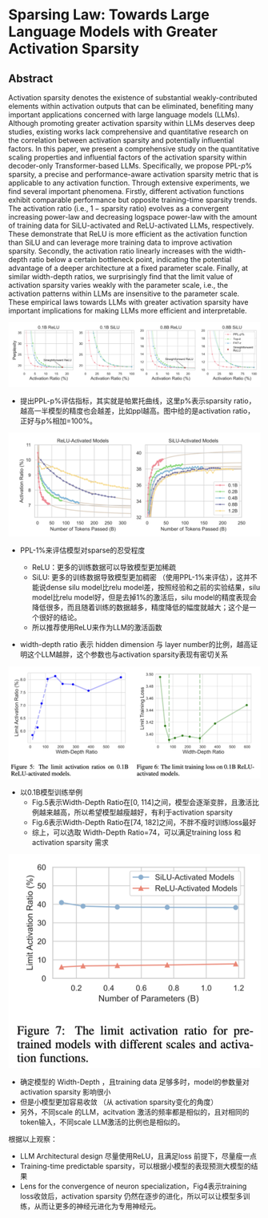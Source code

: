 # Sparsing Law: Towards Large Language Models with Greater Activation Sparsity

## Abstract

Activation sparsity denotes the existence of substantial weakly-contributed
elements within activation outputs that can be eliminated, benefiting many
important applications concerned with large language models (LLMs). Although
promoting greater activation sparsity within LLMs deserves deep studies,
existing works lack comprehensive and quantitative research on the correlation
between activation sparsity and potentially influential factors. In this paper,
we present a comprehensive study on the quantitative scaling properties and
influential factors of the activation sparsity within decoder-only
Transformer-based LLMs. Specifically, we propose PPL-$p\%$ sparsity, a precise
and performance-aware activation sparsity metric that is applicable to any
activation function. Through extensive experiments, we find several important
phenomena. Firstly, different activation functions exhibit comparable
performance but opposite training-time sparsity trends. The activation ratio
(i.e., $1-\mathrm{sparsity\ ratio}$) evolves as a convergent increasing
power-law and decreasing logspace power-law with the amount of training data
for SiLU-activated and ReLU-activated LLMs, respectively. These demonstrate
that ReLU is more efficient as the activation function than SiLU and can
leverage more training data to improve activation sparsity. Secondly, the
activation ratio linearly increases with the width-depth ratio below a certain
bottleneck point, indicating the potential advantage of a deeper architecture
at a fixed parameter scale. Finally, at similar width-depth ratios, we
surprisingly find that the limit value of activation sparsity varies weakly
with the parameter scale, i.e., the activation patterns within LLMs are
insensitive to the parameter scale. These empirical laws towards LLMs with
greater activation sparsity have important implications for making LLMs more
efficient and interpretable.


<p align="center">
<img src="fig3.png" width="600" title="blank">
</p>

- 提出PPL-p%评估指标，其实就是帕累托曲线，这里p%表示sparsity ratio，越高一半模型的精度也会越差，比如ppl越高。图中给的是activation ratio，正好与p%相加=100%。


<p align="center">
<img src="fig4.png" width="600" title="blank">
</p>

- PPL-1%来评估模型对sparse的忍受程度
  - ReLU：更多的训练数据可以导致模型更加稀疏
  - SiLU: 更多的训练数据导致模型更加稠密 （使用PPL-1%来评估），这并不能说dense silu model比relu model差，按照经验和之前的实验结果，silu model比relu model好，但是去掉1%的激活后，silu model的精度表现会降低很多，而且随着训练的数据越多，精度降低的幅度就越大；这个是一个很好的结论。
  - 所以推荐使用ReLU来作为LLM的激活函数

- width-depth ratio 表示 hidden dimension 与 layer number的比例，越高证明这个LLM越胖，这个参数也与activation sparsity表现有密切关系

<p align="center">
<img src="fig5.png" width="600" title="blank">
</p>

- 以0.1B模型训练举例
  - Fig.5表示Width-Depth Ratio在[0, 114]之间，模型会逐渐变胖，且激活比例越来越高，所以希望模型越瘦越好，有利于activation sparsity
  - Fig.6表示Width-Depth Ratio在[74, 182]之间，不胖不瘦时训练loss最好
  - 综上，可以选取 Width-Depth Ratio=74，可以满足training loss 和 activation sparsity 需求

<p align="center">
<img src="fig7.png" width="600" title="blank">
</p>

- 确定模型的 Width-Depth ，且training data 足够多时，model的参数量对 activation sparsity 影响很小
- 但是小模型更加容易收敛 （从 activation sparsity变化的角度）
- 另外，不同scale 的LLM，acitvation 激活的频率都是相似的，且对相同的token输入，不同scale LLM激活的比例也是相似的。

根据以上观察：
- LLM Architectural design 尽量使用ReLU，且满足loss 前提下，尽量瘦一点
- Training-time predictable sparsity，可以根据小模型的表现预测大模型的结果
- Lens for the convergence of neuron specialization，Fig4表示training loss收敛后，activation sparsity 仍然在逐步的进化，所以可以让模型多训练，从而让更多的神经元进化为专用神经元。